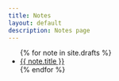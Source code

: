 ```yaml
---
title: Notes
layout: default
description: Notes page
---
```


<div class="post-list">
  <ul>
    {% for note in site.drafts %}
      <li>
        <a href="{{ note.url | prepend: site.baseurl }}">{{ note.title }}</a>
      </li>
    {% endfor %}
  </ul>
</div>
